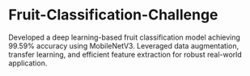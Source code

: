 # Fruit-Classification-Challenge
Developed a deep learning-based fruit classification model achieving 99.59% accuracy using MobileNetV3. Leveraged data augmentation, transfer learning, and efficient feature extraction for robust real-world application.
